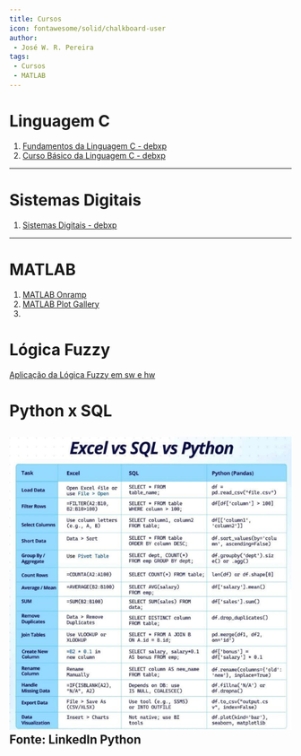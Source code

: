 ```yaml
---
title: Cursos
icon: fontawesome/solid/chalkboard-user
author:
 - José W. R. Pereira
tags:
 - Cursos
 - MATLAB
---
```


# Linguagem C

1. [Fundamentos da Linguagem C - debxp](https://youtube.com/playlist?list=PLXoSGejyuQGqk-_fjrmT5eHrM_gvldIQP&si=GpL-t4bcJmKdfsQa)
2. [Curso Básico da Linguagem C - debxp](https://youtube.com/playlist?list=PLXoSGejyuQGrDX08GVrQHAhh4j3KJ4iYN&si=6p_wntGpMzYG_2b2)

---

# Sistemas Digitais

1. [Sistemas Digitais - debxp](https://youtube.com/playlist?list=PLXoSGejyuQGp9mY5CxR695Hd-4BGmbq-3&si=bCgGKsE5SDVUynXT)

---

# MATLAB

1. [MATLAB Onramp](https://matlabacademy.mathworks.com/en/details/matlab-onramp/gettingstarted)
2. [MATLAB Plot Gallery](https://www.mathworks.com/products/matlab/plot-gallery.html)
3. 


# Lógica Fuzzy
[Aplicação da Lógica Fuzzy em sw e hw](https://doceru.com/doc/8cnnv08)



# Python x SQL
![Py x SQL](img/py_x_sql.png)
Fonte: LinkedIn Python
---



